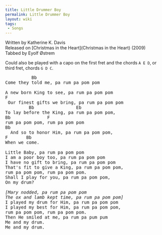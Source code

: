 ```yaml
---
title: Little Drummer Boy
permalink: Little Drummer Boy
layout: wiki
tags:
 - Songs
---
```


Written by Katherine K. Davis  
Released on [Christmas in the Heart](Christmas in the Heart)
(2009)  
Tabbed by Eyolf Østrem

Could also be played with a capo on the first fret and the chords
`A E D`, or third fret, chords `G D C`.

<pre>
          Bb
Come they told me, pa rum pa pom pom

A new born King to see, pa rum pa pom pom
F
 Our finest gifts we bring, pa rum pa pom pom
         Bb                Eb
To lay before the King, pa rum pa pom pom,
Bb              F
rum pa pom pom, rum pa pom pom
Bb
  And so to honor Him, pa rum pa pom pom,
F       Bb
When we come.

Little Baby, pa rum pa pom pom
I am a poor boy too, pa rum pa pom pom
I have no gift to bring, pa rum pa pom pom
That's fit to give a King, pa rum pa pom pom,
rum pa pom pom, rum pa pom pom.
Shall I play for you, pa rum pa pom pom,
On my drum?

<em>[Mary nodded, pa rum pa pom pom
The ox and lamb kept time, pa rum pa pom pom]</em>
I played my drum for Him, pa rum pa pom pom
I played my best for Him, pa rum pa pom pom,
rum pa pom pom, rum pa pom pom.
Then He smiled at me, pa rum pa pum pum
Me and my drum.
Me and my drum.
</pre>
